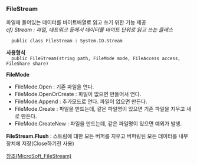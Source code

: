 ### FileStream  
   
파일에 들어있는 데이터를 바이트배열로 읽고 쓰기 위한 기능 제공  
<i> cf) Stream : 파일, 네트워크 등에서 데이터를 바이트 단위로 읽고 쓰는 클래스  </i>
   
`  
public class FileStream : System.IO.Stream
`  
   
<b> 사용형식 </b>  
`  
public FileStream(string path, FileMode mode, FileAccess access, FileShare share)
`   
   
<b> FileMode </b>  
* FileMode.Open : 기존 파일을 연다.  
* FileMode.OpenOrCreate : 파일이 없으면 만들어서 연다.  
* FileMode.Append : 추가모드로 연다. 파일이 없으면 만든다.  
* FileMode.Create : 파일을 만드는데, 같은 파일명이 있으면 기존 파일을 지우고 새로 만든다.  
* FileMode.CreateNew : 파일을 만드는데, 같은 파일명이 있으면 예외가 발생.  

<b>FileStream.Flush</b> : 스트림에 대한 모든 버퍼를 지우고 버퍼링된 모든 데이터를 내부 장치에 저장(Close하기전 사용)  


[참조(MicroSoft_FileStream)](https://docs.microsoft.com/ko-kr/dotnet/api/system.io.filestream?view=netframework-4.7.2)   
  
